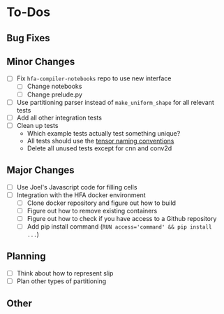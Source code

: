 # To-Dos

## Bug Fixes

## Minor Changes

- [ ] Fix `hfa-compiler-notebooks` repo to use new interface
    - [ ] Change notebooks
    - [ ] Change prelude.py
- [ ] Use partitioning parser instead of `make_uniform_shape` for all relevant tests
- [ ] Add all other integration tests
- [ ] Clean up tests
    - Which example tests actually test something unique?
    - All tests should use the [tensor naming conventions](./tensor_naming.md)
    - Delete all unused tests except for cnn and conv2d

## Major Changes

- [ ] Use Joel's Javascript code for filling cells
- [ ] Integration with the HFA docker environment
    - [ ] Clone docker repository and figure out how to build
    - [ ] Figure out how to remove existing containers
    - [ ] Figure out how to check if you have access to a Github repository
    - [ ] Add pip install command (`RUN access='command' && pip install ...`)

## Planning

- [ ] Think about how to represent slip
- [ ] Plan other types of partitioning

## Other

